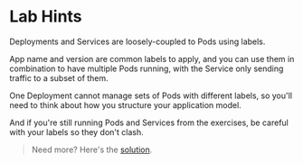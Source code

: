 # Lab Hints

Deployments and Services are loosely-coupled to Pods using labels. 

App name and version are common labels to apply, and you can use them in combination to have multiple Pods running, with the Service only sending traffic to a subset of them.

One Deployment cannot manage sets of Pods with different labels, so you'll need to think about how you structure your application model.

And if you're still running Pods and Services from the exercises, be careful with your labels so they don't clash.

> Need more? Here's the [solution](solution.md).